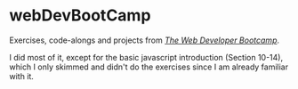 # webDevBootCamp

Exercises, code-alongs and projects from [*The Web Developer Bootcamp*](https://www.udemy.com/the-web-developer-bootcamp/).

I did most of it, except for the basic javascript introduction (Section 10-14), which I only skimmed and didn't do the exercises since I am already familiar with it.

